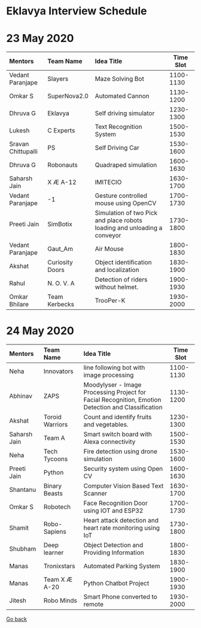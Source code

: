 # Eklavya Interview Schedule

# 23 May 2020

|       Mentors      |    Team Name    |                                Idea Title                                | Time Slot |
|:-------------------|:----------------|:-------------------------------------------------------------------------|-----------|
| Vedant Paranjape   | Slayers         | Maze Solving Bot                                                         | 1100-1130 |
| Omkar S            | SuperNova2.0    | Automated Cannon                                                         | 1130-1200 |
| Dhruva G           | Eklavya         | Self driving simulator                                                   | 1230-1300 |
| Lukesh             | C Experts       | Text Recognition System                                                  | 1500-1530 |
| Sravan Chittupalli | PS              | Self Driving Car                                                         | 1530-1600 |
| Dhruva G           | Robonauts       | Quadraped simulation                                                     | 1600-1630 |
| Saharsh Jain       | X Æ A-12        | IMITECIO                                                                 | 1630-1700 |
| Vedant Paranjape   | -1              | Gesture controlled mouse using OpenCV                                    | 1700-1730 |
| Preeti Jain        | SimBotix        | Simulation of two Pick and place robots loading and unloading a conveyor | 1730-1800 |
| Vedant Paranjape   | Gaut_Am         | Air Mouse                                                                | 1800-1830 |
| Akshat             | Curiosity Doors | Object identification and localization                                   | 1830-1900 |
| Rahul              | N. O. V. A      | Detection of riders without helmet.                                      | 1900-1930 |
| Omkar Bhilare      | Team Kerbecks   | TrooPer-K                                                                | 1930-2000 |

# 24 May 2020

|    Mentors   |    Team Name    |                                             Idea Title                                             | Time Slot |
|:-------------|:----------------|:---------------------------------------------------------------------------------------------------|-----------|
| Neha         | Innovators      | line following bot with image processing                                                           | 1100-1130 |
| Abhinav      | ZAPS            | Moodylyser - Image Processing Project for Facial Recognition, Emotion Detection and Classification | 1130-1200 |
| Akshat       | Toroid Warriors | Count and identify fruits and vegetables.                                                          | 1230-1300 |
| Saharsh Jain | Team A          | Smart switch board with Alexa connectivity                                                         | 1500-1530 |
| Neha         | Tech Tycoons    | Fire detection using drone simulation                                                              | 1530-1600 |
| Preeti Jain  | Python          | Security system using Open CV                                                                      | 1600-1630 |
| Shantanu     | Binary Beasts   | Computer Vision Based Text Scanner                                                                 | 1630-1700 |
| Omkar S      | Robotech        | Face Recognition Door using IOT and ESP32                                                          | 1700-1730 |
| Shamit       | Robo-Sapiens    | Heart attack detection and heart rate monitoring using IoT                                         | 1730-1800 |
| Shubham      | Deep learner    | Object Detection and Providing Information                                                         | 1800-1830 |
| Manas        | Tronixstars     | Automated Parking System                                                                           | 1830-1900 |
| Manas        | Team X Æ A-20   | Python Chatbot Project                                                                             | 1900-1930 |
| Jitesh       | Robo Minds      | Smart Phone converted to remote                                                                    | 1930-2000 |

[Go back](index.md)

